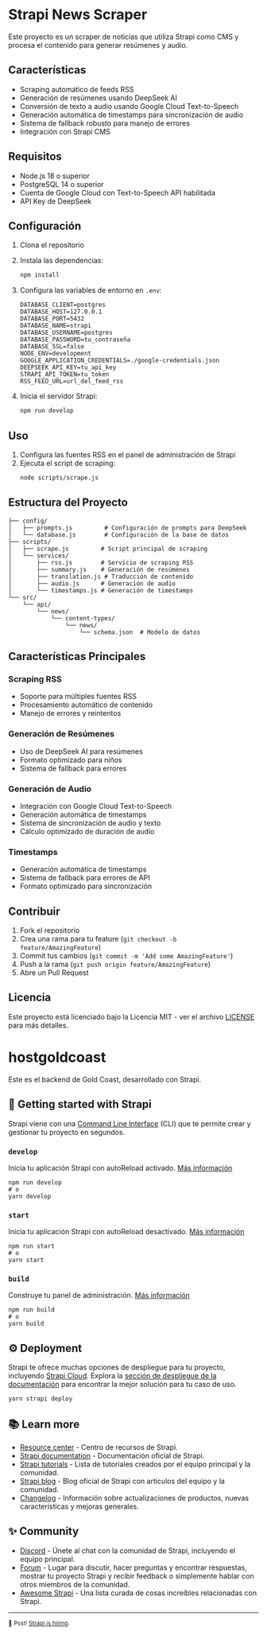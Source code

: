 # Strapi News Scraper

Este proyecto es un scraper de noticias que utiliza Strapi como CMS y procesa el contenido para generar resúmenes y audio.

## Características

- Scraping automático de feeds RSS
- Generación de resúmenes usando DeepSeek AI
- Conversión de texto a audio usando Google Cloud Text-to-Speech
- Generación automática de timestamps para sincronización de audio
- Sistema de fallback robusto para manejo de errores
- Integración con Strapi CMS

## Requisitos

- Node.js 18 o superior
- PostgreSQL 14 o superior
- Cuenta de Google Cloud con Text-to-Speech API habilitada
- API Key de DeepSeek

## Configuración

1. Clona el repositorio
2. Instala las dependencias:
   ```bash
   npm install
   ```
3. Configura las variables de entorno en `.env`:
   ```
   DATABASE_CLIENT=postgres
   DATABASE_HOST=127.0.0.1
   DATABASE_PORT=5432
   DATABASE_NAME=strapi
   DATABASE_USERNAME=postgres
   DATABASE_PASSWORD=tu_contraseña
   DATABASE_SSL=false
   NODE_ENV=development
   GOOGLE_APPLICATION_CREDENTIALS=./google-credentials.json
   DEEPSEEK_API_KEY=tu_api_key
   STRAPI_API_TOKEN=tu_token
   RSS_FEED_URL=url_del_feed_rss
   ```

4. Inicia el servidor Strapi:
   ```bash
   npm run develop
   ```

## Uso

1. Configura las fuentes RSS en el panel de administración de Strapi
2. Ejecuta el script de scraping:
   ```bash
   node scripts/scrape.js
   ```

## Estructura del Proyecto

```
├── config/
│   ├── prompts.js         # Configuración de prompts para DeepSeek
│   └── database.js        # Configuración de la base de datos
├── scripts/
│   ├── scrape.js         # Script principal de scraping
│   └── services/
│       ├── rss.js        # Servicio de scraping RSS
│       ├── summary.js    # Generación de resúmenes
│       ├── translation.js # Traducción de contenido
│       ├── audio.js      # Generación de audio
│       └── timestamps.js # Generación de timestamps
└── src/
    └── api/
        └── news/
            └── content-types/
                └── news/
                    └── schema.json  # Modelo de datos
```

## Características Principales

### Scraping RSS
- Soporte para múltiples fuentes RSS
- Procesamiento automático de contenido
- Manejo de errores y reintentos

### Generación de Resúmenes
- Uso de DeepSeek AI para resúmenes
- Formato optimizado para niños
- Sistema de fallback para errores

### Generación de Audio
- Integración con Google Cloud Text-to-Speech
- Generación automática de timestamps
- Sistema de sincronización de audio y texto
- Cálculo optimizado de duración de audio

### Timestamps
- Generación automática de timestamps
- Sistema de fallback para errores de API
- Formato optimizado para sincronización

## Contribuir

1. Fork el repositorio
2. Crea una rama para tu feature (`git checkout -b feature/AmazingFeature`)
3. Commit tus cambios (`git commit -m 'Add some AmazingFeature'`)
4. Push a la rama (`git push origin feature/AmazingFeature`)
5. Abre un Pull Request

## Licencia

Este proyecto está licenciado bajo la Licencia MIT - ver el archivo [LICENSE](LICENSE) para más detalles.

# hostgoldcoast

Este es el backend de Gold Coast, desarrollado con Strapi.

## 🚀 Getting started with Strapi

Strapi viene con una [Command Line Interface](https://docs.strapi.io/dev-docs/cli) (CLI) que te permite crear y gestionar tu proyecto en segundos.

### `develop`

Inicia tu aplicación Strapi con autoReload activado. [Más información](https://docs.strapi.io/dev-docs/cli#strapi-develop)

```
npm run develop
# o
yarn develop
```

### `start`

Inicia tu aplicación Strapi con autoReload desactivado. [Más información](https://docs.strapi.io/dev-docs/cli#strapi-start)

```
npm run start
# o
yarn start
```

### `build`

Construye tu panel de administración. [Más información](https://docs.strapi.io/dev-docs/cli#strapi-build)

```
npm run build
# o
yarn build
```

## ⚙️ Deployment

Strapi te ofrece muchas opciones de despliegue para tu proyecto, incluyendo [Strapi Cloud](https://cloud.strapi.io). Explora la [sección de despliegue de la documentación](https://docs.strapi.io/dev-docs/deployment) para encontrar la mejor solución para tu caso de uso.

```
yarn strapi deploy
```

## 📚 Learn more

- [Resource center](https://strapi.io/resource-center) - Centro de recursos de Strapi.
- [Strapi documentation](https://docs.strapi.io) - Documentación oficial de Strapi.
- [Strapi tutorials](https://strapi.io/tutorials) - Lista de tutoriales creados por el equipo principal y la comunidad.
- [Strapi blog](https://strapi.io/blog) - Blog oficial de Strapi con artículos del equipo y la comunidad.
- [Changelog](https://strapi.io/changelog) - Información sobre actualizaciones de productos, nuevas características y mejoras generales.

## ✨ Community

- [Discord](https://discord.strapi.io) - Únete al chat con la comunidad de Strapi, incluyendo el equipo principal.
- [Forum](https://forum.strapi.io/) - Lugar para discutir, hacer preguntas y encontrar respuestas, mostrar tu proyecto Strapi y recibir feedback o simplemente hablar con otros miembros de la comunidad.
- [Awesome Strapi](https://github.com/strapi/awesome-strapi) - Una lista curada de cosas increíbles relacionadas con Strapi.

---

<sub>🤫 Psst! [Strapi is hiring](https://strapi.io/careers).</sub>
